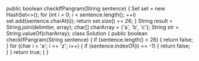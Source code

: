 public boolean checkIfPangram(String sentence) {
Set<Character> set = new HashSet<>();
for (int i = 0; i < sentence.length(); ++i)
set.add(sentence.charAt(i));
return set.size() == 26;
}
String result = String.join(delimiter, array);
char[] charArray = {'a', 'b', 'c'};
String str = String.valueOf(charArray);
class Solution {
public boolean checkIfPangram(String sentence) {
if (sentence.length() < 26) {
return false;
}
for (char i = 'a'; i <= 'z'; i++) {
if (sentence.indexOf(i) == -1) {
return false;
}
}
return true;
}
}